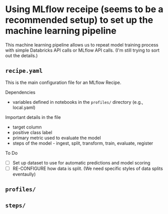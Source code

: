 # Using MLflow receipe (seems to be a recommended setup) to set up the machine learning pipeline

This machine learning pipeline allows us to repeat model training process with simple Databricks API calls or MLflow API calls. (I'm still trying to sort out the details.)

## `recipe.yaml`

This is the main configuration file for an MLflow Recipe.

Dependencies
- variables defined in notebooks in the `profiles/` directory (e.g., local.yaml)

Important details in the file
- target column
- positive class label
- primary metric used to evaluate the model
- steps of the model - ingest, split, transform, train, evaluate, register

To Do
- [ ] Set up dataset to use for automatic predictions and model scoring
- [ ] RE-CONFIGURE how data is split. (We need specific styles of data splits eventaully)

## `profiles/`

## `steps/`
